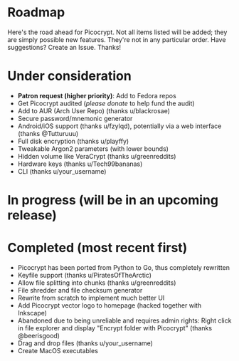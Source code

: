 # Roadmap
Here's the road ahead for Picocrypt. Not all items listed will be added; they are simply possible new features. They're not in any particular order. Have suggestions? Create an Issue. Thanks!

# Under consideration
<ul>
	<li><strong>Patron request (higher priority)</strong>: Add to Fedora repos</li>
	<li>Get Picocrypt audited (<i>please donate</i> to help fund the audit)</li>
	<li>Add to AUR (Arch User Repo) (thanks u/blackrosae)</li>
	<li>Secure password/mnemonic generator</li>
	<li>Android/iOS support (thanks u/fzylqd), potentially via a web interface (thanks @Tutturuuu)</li>
	<li>Full disk encryption (thanks u/playffy)</li>
	<li>Tweakable Argon2 parameters (with lower bounds)</li>
	<li>Hidden volume like VeraCrypt (thanks u/greenreddits)</li>
	<li>Hardware keys (thanks u/Tech99bananas)</li>
	<li>CLI (thanks u/your_username)</li>
</ul>

# In progress (will be in an upcoming release)
<ul>
</ul>

# Completed (most recent first)
<ul>
	<li>Picocrypt has been ported from Python to Go, thus completely rewritten</li>
	<li>Keyfile support (thanks u/PiratesOfTheArctic)</li>
	<li>Allow file splitting into chunks (thanks u/greenreddits)</li>
	<li>File shredder and file checksum generator</li>
	<li>Rewrite from scratch to implement much better UI</li>
	<li>Add Picocrypt vector logo to homepage (hacked together with Inkscape)</li>
	<li>Abandoned due to being unreliable and requires admin rights: Right click in file explorer and display "Encrypt folder with Picocrypt" (thanks @beerisgood)</li>
	<li>Drag and drop files (thanks u/your_username)</li>
	<li>Create MacOS executables</li>
</ul>
